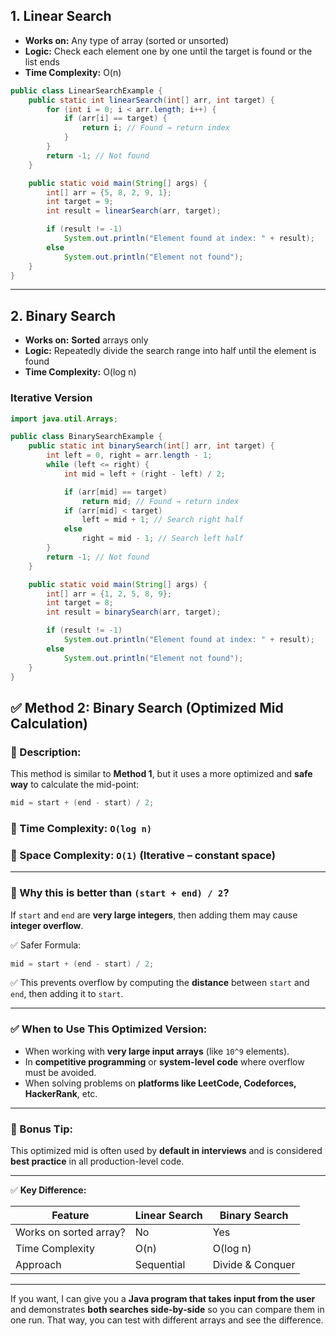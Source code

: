 ## **1. Linear Search**

* **Works on:** Any type of array (sorted or unsorted)
* **Logic:** Check each element one by one until the target is found or the list ends
* **Time Complexity:** O(n)

```java
public class LinearSearchExample {
    public static int linearSearch(int[] arr, int target) {
        for (int i = 0; i < arr.length; i++) {
            if (arr[i] == target) {
                return i; // Found → return index
            }
        }
        return -1; // Not found
    }

    public static void main(String[] args) {
        int[] arr = {5, 8, 2, 9, 1};
        int target = 9;
        int result = linearSearch(arr, target);

        if (result != -1)
            System.out.println("Element found at index: " + result);
        else
            System.out.println("Element not found");
    }
}
```

---

## **2. Binary Search**

* **Works on:** **Sorted** arrays only
* **Logic:** Repeatedly divide the search range into half until the element is found
* **Time Complexity:** O(log n)

### **Iterative Version**

```java
import java.util.Arrays;

public class BinarySearchExample {
    public static int binarySearch(int[] arr, int target) {
        int left = 0, right = arr.length - 1;
        while (left <= right) {
            int mid = left + (right - left) / 2;

            if (arr[mid] == target)
                return mid; // Found → return index
            if (arr[mid] < target)
                left = mid + 1; // Search right half
            else
                right = mid - 1; // Search left half
        }
        return -1; // Not found
    }

    public static void main(String[] args) {
        int[] arr = {1, 2, 5, 8, 9};
        int target = 8;
        int result = binarySearch(arr, target);

        if (result != -1)
            System.out.println("Element found at index: " + result);
        else
            System.out.println("Element not found");
    }
}
```
## ✅ Method 2: Binary Search (Optimized Mid Calculation)

### 🔹 Description:
This method is similar to **Method 1**, but it uses a more optimized and **safe way** to calculate the mid-point:
```cpp
mid = start + (end - start) / 2;
````

### 🧠 Time Complexity: `O(log n)`

### 🧠 Space Complexity: `O(1)` (Iterative – constant space)

---

### 🚀 Why this is better than `(start + end) / 2`?

If `start` and `end` are **very large integers**, then adding them may cause **integer overflow**.

✅ Safer Formula:

```cpp
mid = start + (end - start) / 2;
```

✅ This prevents overflow by computing the **distance** between `start` and `end`, then adding it to `start`.

---

### ✅ When to Use This Optimized Version:

* When working with **very large input arrays** (like `10^9` elements).
* In **competitive programming** or **system-level code** where overflow must be avoided.
* When solving problems on **platforms like LeetCode, Codeforces, HackerRank**, etc.

---

### 🧠 Bonus Tip:

This optimized mid is often used by **default in interviews** and is considered **best practice** in all production-level code.


---

✅ **Key Difference:**

| Feature                | Linear Search | Binary Search    |
| ---------------------- | ------------- | ---------------- |
| Works on sorted array? | No            | Yes              |
| Time Complexity        | O(n)          | O(log n)         |
| Approach               | Sequential    | Divide & Conquer |

---

If you want, I can give you a **Java program that takes input from the user** and demonstrates **both searches side-by-side** so you can compare them in one run. That way, you can test with different arrays and see the difference.
